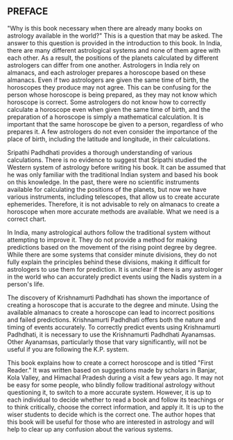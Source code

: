 ## PREFACE
"Why is this book necessary when there are already many books on astrology available in the world?" This is a question that may be asked. The answer to this question is provided in the introduction to this book. In India, there are many different astrological systems and none of them agree with each other. As a result, the positions of the planets calculated by different astrologers can differ from one another. Astrologers in India rely on almanacs, and each astrologer prepares a horoscope based on these almanacs. Even if two astrologers are given the same time of birth, the horoscopes they produce may not agree. This can be confusing for the person whose horoscope is being prepared, as they may not know which horoscope is correct. Some astrologers do not know how to correctly calculate a horoscope even when given the same time of birth, and the preparation of a horoscope is simply a mathematical calculation. It is important that the same horoscope be given to a person, regardless of who prepares it. A few astrologers do not even consider the importance of the place of birth, including the latitude and longitude, in their calculations.

Sripathi Padhdhati provides a thorough understanding of various calculations. There is no evidence to suggest that Sripathi studied the Western system of astrology before writing his book. It can be assumed that he was only familiar with the traditional Indian system and based his book on this knowledge. In the past, there were no scientific instruments available for calculating the positions of the planets, but now we have various instruments, including telescopes, that allow us to create accurate ephemerides. Therefore, it is not advisable to rely on almanacs to create a horoscope when more accurate methods are available. What we need is a correct chart.

In India, many astrological authors follow the traditional system without attempting to improve it. They do not provide a method for making predictions based on the movement of the rising point degree by degree. While there are some systems that consider minute divisions, they do not fully explain the principles behind these divisions, making it difficult for astrologers to use them for prediction. It is unclear if there is any astrologer in the world who can accurately predict events using the Nadis system in a person's life.

The discovery of Krishnamurti Padhdhati has shown the importance of creating a horoscope that is accurate to the degree and minute. Using the available almanacs to create a horoscope can lead to incorrect positions and failed predictions. Krishnamurti Padhdhati offers both the nature and timing of events accurately. To correctly predict events using Krishnamurti Padhdhati, it is necessary to use the Krishnamurti Padhdhati Ayanamsas. Other Ayanamsas, particularly those that vary significantly, will not be useful if you are following the K.P. system.

This book explains how to create a correct horoscope and is titled "First Reader." It was written based on suggestions made by scholars in Banjar, Kola Valley, and Himachal Pradesh during a visit a few years ago. It may not be easy for some people, who blindly follow traditional astrology without questioning it, to switch to a more accurate system. However, it is up to each individual to decide whether to read a book and follow its teachings or to think critically, choose the correct information, and apply it. It is up to the wiser students to decide which is the correct one. The author hopes that this book will be useful for those who are interested in astrology and will help to clear up any confusion about the various systems.